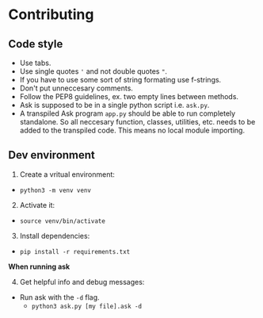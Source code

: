 # Contributing

## Code style
- Use tabs.
- Use single quotes `'` and not double quotes `"`.
- If you have to use some sort of string formating use f-strings.
- Don't put unneccesary comments.
- Follow the PEP8 guidelines, ex. two empty lines between methods.
- Ask is supposed to be in a single python script i.e. `ask.py`.
- A transpiled Ask program `app.py` should be able to run completely standalone. So all neccesary function, classes, utilities, etc. needs to be added to the transpiled code. This means no local module importing.

## Dev environment
1. Create a vritual environment:
- `python3 -m venv venv`
2. Activate it:
- `source venv/bin/activate`
3. Install dependencies:
- `pip install -r requirements.txt`

**When running ask**

4. Get helpful info and debug messages:

- Run ask with the `-d` flag.
  - `python3 ask.py [my file].ask -d`
